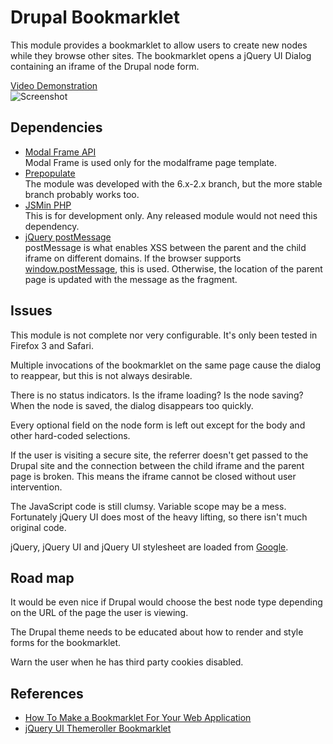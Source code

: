 Drupal Bookmarklet
==================

This module provides a bookmarklet to allow users to create new nodes while they browse other sites. The bookmarklet opens a jQuery UI Dialog containing an iframe of the Drupal node form.

[Video Demonstration](http://www.vimeo.com/10082728)  
![Screenshot](http://img.skitch.com/20100312-cmgew3nt979fgw5meuw7jjtq68.png "Drupal bookmarklet in action")

Dependencies
------------
* [Modal Frame API](http://drupal.org/project/modalframe)  
  Modal Frame is used only for the modalframe page template.
* [Prepopulate](http://drupal.org/project/prepopulate)  
  The module was developed with the 6.x-2.x branch, but the more stable branch probably works too.
* [JSMin PHP](http://github.com/rgrove/jsmin-php/)  
  This is for development only. Any released module would not need this dependency.
* [jQuery postMessage](http://github.com/cowboy/jquery-postmessage/)  
  postMessage is what enables XSS between the parent and the child iframe on different domains. If the browser supports [window.postMessage](https://developer.mozilla.org/en/DOM/window.postMessage), this is used. Otherwise, the location of the parent page is updated with the message as the fragment.

Issues
------
This module is not complete nor very configurable. It's only been tested in Firefox 3 and Safari.

Multiple invocations of the bookmarklet on the same page cause the dialog to reappear, but this is not always desirable.

There is no status indicators. Is the iframe loading? Is the node saving? When the node is saved, the dialog disappears too quickly.

Every optional field on the node form is left out except for the body and other hard-coded selections.

If the user is visiting a secure site, the referrer doesn't get passed to the Drupal site and the connection between the child iframe and the parent page is broken. This means the iframe cannot be closed without user intervention.

The JavaScript code is still clumsy. Variable scope may be a mess. Fortunately jQuery UI does most of the heavy lifting, so there isn't much original code.

jQuery, jQuery UI and jQuery UI stylesheet are loaded from [Google](http://code.google.com/apis/ajaxlibs/documentation/index.html).

Road map
--------
It would be even nice if Drupal would choose the best node type depending on the URL of the page the user is viewing.

The Drupal theme needs to be educated about how to render and style forms for the bookmarklet.

Warn the user when he has third party cookies disabled.

References
----------
* [How To Make a Bookmarklet For Your Web Application](http://betterexplained.com/articles/how-to-make-a-bookmarklet-for-your-web-application/)
* [jQuery UI Themeroller Bookmarklet](http://jqueryui.com/themeroller/developertool/developertool.js.php)

